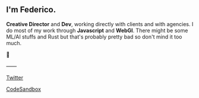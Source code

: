 

## I'm Federico.

**Creative Director** and **Dev**, working directly with clients and with agencies. I do most of my work through **Javascript** and **WebGl**. 
There might be some ML/AI stuffs and Rust but that's probably pretty bad so don't mind it too much.

👀 

——

[Twitter](https://twitter.com/fdcooo)

[CodeSandbox](https://codesandbox.io/u/vallafederico)  

